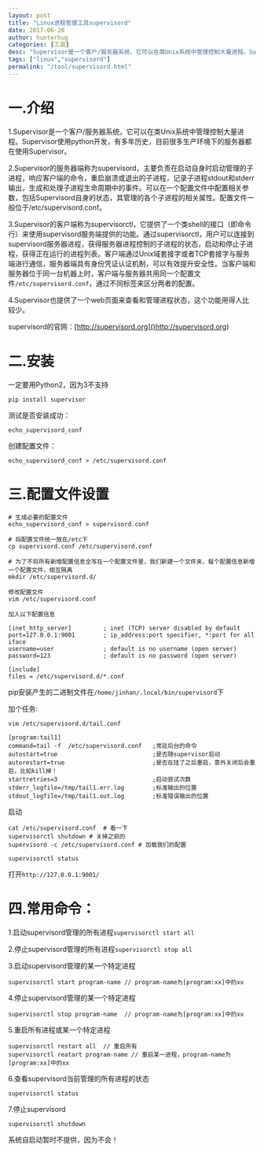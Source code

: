 ```yaml
---
layout: post
title: "Linux进程管理工具supervisord"
date: 2017-06-20
author: hunterhug
categories: [工具]
desc: "Supervisor是一个客户/服务器系统，它可以在类Unix系统中管理控制大量进程。Supervisor使用python开发，有多年历史，目前很多生产环境下的服务器都在使用Supervisor"
tags: ["linux","supervisord"]
permalink: "/tool/supervisord.html"
--- 
```


# 一.介绍

1.Supervisor是一个客户/服务器系统，它可以在类Unix系统中管理控制大量进程。Supervisor使用python开发，有多年历史，目前很多生产环境下的服务器都在使用Supervisor。

2.Supervisor的服务器端称为supervisord，主要负责在启动自身时启动管理的子进程，响应客户端的命令，重启崩溃或退出的子进程，记录子进程stdout和stderr输出，生成和处理子进程生命周期中的事件。可以在一个配置文件中配置相关参数，包括Supervisord自身的状态，其管理的各个子进程的相关属性。配置文件一般位于/etc/supervisord.conf。

3.Supervisor的客户端称为supervisorctl，它提供了一个类shell的接口（即命令行）来使用supervisord服务端提供的功能。通过supervisorctl，用户可以连接到supervisord服务器进程，获得服务器进程控制的子进程的状态，启动和停止子进程，获得正在运行的进程列表。客户端通过Unix域套接字或者TCP套接字与服务端进行通信，服务器端具有身份凭证认证机制，可以有效提升安全性。当客户端和服务器位于同一台机器上时，客户端与服务器共用同一个配置文件`/etc/supervisord.conf`，通过不同标签来区分两者的配置。

4.Supervisor也提供了一个web页面来查看和管理进程状态，这个功能用得人比较少。

supervisord的官网：[http://supervisord.org]()http://supervisord.org)


# 二.安装

一定要用Python2，因为3不支持

    pip install supervisor

测试是否安装成功：

    echo_supervisord_conf

创建配置文件：

    echo_supervisord_conf > /etc/supervisord.conf

# 三.配置文件设置

```
# 生成必要的配置文件
echo_supervisord_conf > supervisord.conf

# 将配置文件统一放在/etc下
cp supervisord.conf /etc/supervisord.conf

# 为了不将所有新增配置信息全写在一个配置文件里，我们新建一个文件夹，每个配置信息新增一个配置文件，相互隔离
mkdir /etc/supervisord.d/

修改配置文件
vim /etc/supervisord.conf

加入以下配置信息

[inet_http_server]         ; inet (TCP) server disabled by default
port=127.0.0.1:9001        ; ip_address:port specifier, *:port for all iface
username=user              ; default is no username (open server)
password=123               ; default is no password (open server)

[include]
files = /etc/supervisord.d/*.conf
```
   
pip安装产生的二进制文件在`/home/jinhan/.local/bin/supervisord`下

加个任务:

```
vim /etc/supervisord.d/tail.conf
```

```
[program:tail1]                                                                            
command=tail -f  /etc/supervisord.conf   ;常驻后台的命令
autostart=true                           ;是否随supervisor启动
autorestart=true                         ;是否在挂了之后重启，意外关闭后会重启，比如kill掉！
startretries=3                           ;启动尝试次数
stderr_logfile=/tmp/tail1.err.log        ;标准输出的位置
stdout_logfile=/tmp/tail1.out.log        ;标准错误输出的位置
```

启动

```
cat /etc/supervisord.conf  # 看一下
supervisorctl shutdown # 关掉之前的
supervisord -c /etc/supervisord.conf # 加载我们的配置

supervisorctl status
```

打开`http://127.0.0.1:9001/`


# 四.常用命令：

1.启动supervisord管理的所有进程`supervisorctl start all`

2.停止supervisord管理的所有进程`supervisorctl stop all`

3.启动supervisord管理的某一个特定进程

```
supervisorctl start program-name // program-name为[program:xx]中的xx
```

4.停止supervisord管理的某一个特定进程 

```
supervisorctl stop program-name  // program-name为[program:xx]中的xx
```
 
5.重启所有进程或某一个特定进程 

```
supervisorctl restart all  // 重启所有
supervisorctl reatart program-name // 重启某一进程，program-name为[program:xx]中的xx
```

6.查看supervisord当前管理的所有进程的状态

```
supervisorctl status
```

7.停止supervisord

```
supervisorctl shutdown
```

系统自启动暂时不提供，因为不会！